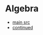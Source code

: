 Algebra
=========

- [main src](https://www.khanacademy.org/math/algebra-basics)
- [continued](https://www.khanacademy.org/math/algebra2)